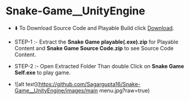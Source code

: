 # Snake-Game__UnityEngine

 
- ⬇️ To Download Source Code and Playable Build click [Download](https://drive.google.com/drive/folders/1Aeiwm-NYEDG-VxkZVJBNHitLlna0a2yJ?usp=sharing).


- STEP-1 :- Extract the **Snake Game playable(.exe).zip** for Playable Content and **Snake Game Source Code.zip** to see Source Code Content.
- STEP-2 :- Open Extracted Folder Than double Click on **Snake Game Self.exe** to play game.
- ![alt text](https://github.com/Sagargupta16/Snake-Game__UnityEngine/images/main menu.jpg?raw=true)
